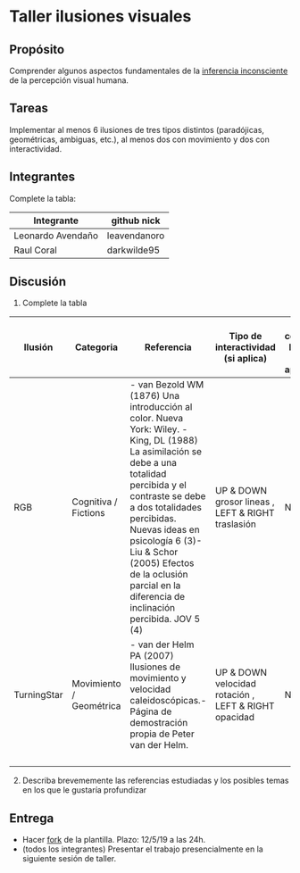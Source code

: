 # Taller ilusiones visuales

## Propósito

Comprender algunos aspectos fundamentales de la [inferencia inconsciente](https://github.com/VisualComputing/Cognitive) de la percepción visual humana.

## Tareas

Implementar al menos 6 ilusiones de tres tipos distintos (paradójicas, geométricas, ambiguas, etc.), al menos dos con movimiento y dos con interactividad.

## Integrantes

Complete la tabla:

|    Integrante    |  github nick |
|------------------|--------------|
|Leonardo Avendaño | leavendanoro |
|Raul Coral        |  darkwilde95 |

## Discusión

1. Complete la tabla

| Ilusión | Categoria | Referencia | Tipo de interactividad (si aplica) | URL código base (si aplica) |
|---------|-----------|------------|------------------------------------|-----------------------------|
|RGB      |Cognitiva / Fictions  |- van Bezold WM (1876) Una introducción al color. Nueva York: Wiley. - King, DL (1988) La asimilación se debe a una totalidad percibida y el contraste se debe a dos totalidades percibidas. Nuevas ideas en psicología 6 (3)- Liu & Schor (2005) Efectos de la oclusión parcial en la diferencia de inclinación percibida. JOV 5 (4) |UP & DOWN grosor lineas , LEFT & RIGHT traslasión| NA | 
|TurningStar|Movimiento / Geométrica|- van der Helm PA (2007) Ilusiones de movimiento y velocidad caleidoscópicas.-Página de demostración propia de Peter van der Helm.|UP & DOWN velocidad rotación , LEFT & RIGHT opacidad | NA|
|         |                      |            |                                    |                             |
|         |                      |            |                                    |                             |
|         |                      |            |                                    |                             |
|         |           |            |                                    |                             |

2. Describa brevememente las referencias estudiadas y los posibles temas en los que le gustaría profundizar

## Entrega

* Hacer [fork](https://help.github.com/articles/fork-a-repo/) de la plantilla. Plazo: 12/5/19 a las 24h.
* (todos los integrantes) Presentar el trabajo presencialmente en la siguiente sesión de taller.
